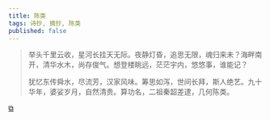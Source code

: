 ```yaml
---
title: 陈类
tags: 诗抄, 摘抄, 陈类
published: false
---
```


> 举头千里云收，星河长挂天无际。夜静灯昏，追思无限，魂归来未？海畔南开，清华水木，尚存俊气。想登楼眺远，茫茫宇内，悠悠事，谁能记？
>
> 犹忆东传舜水，尽流芳，汉家风味。筹思如泻，世间长拜，斯人绝艺。九十华年，婆娑岁月，自然清贵。算功名，二祖秦韶差逮，几何陈类。

[&#x29c9;](https://mp.weixin.qq.com/s/RvffCvpfDFRLrMpqix3P5A)